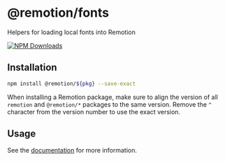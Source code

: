 # @remotion/fonts
 
Helpers for loading local fonts into Remotion
 
[![NPM Downloads](https://img.shields.io/npm/dm/fonts.svg?style=flat&color=black&label=Downloads)](https://npmcharts.com/compare/fonts?minimal=true)
 
## Installation
 
```bash
npm install @remotion/${pkg} --save-exact
```
 
When installing a Remotion package, make sure to align the version of all `remotion` and `@remotion/*` packages to the same version.
Remove the `^` character from the version number to use the exact version.
 
## Usage
 
See the [documentation](https://www.remotion.dev/docs/fonts-api) for more information.
